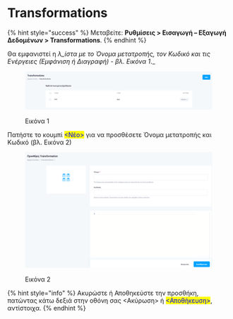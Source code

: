 # Transformations

{% hint style="success" %}
Μεταβείτε: **Ρυθμίσεις > Εισαγωγή – Εξαγωγή Δεδομένων > Transformations**.
{% endhint %}

Θα εμφανιστεί η _λ_ίστα με το _Όνομα_ μετατροπής, τον _Κωδικό_ και _τις Ενέργειες_ (Εμφάνιση ή Διαγραφή) - βλ. Εικόνα 1_._

<figure><img src="../../../.gitbook/assets/ScreenHunter 892.png" alt=""><figcaption><p>Εικόνα 1</p></figcaption></figure>

Πατήστε το κουμπί <mark style="color:blue;"><Νέο></mark> για να προσθέσετε Όνομα μετατροπής και Κωδικό (βλ. Εικόνα 2)&#x20;

<figure><img src="../../../.gitbook/assets/ScreenHunter 893.png" alt=""><figcaption><p>Εικόνα 2</p></figcaption></figure>

{% hint style="info" %}
Ακυρώστε ή Αποθηκεύστε την προσθήκη, πατώντας κάτω δεξιά στην οθόνη σας <Ακύρωση> ή <mark style="color:blue;"><Αποθήκευση></mark>, αντίστοιχα.
{% endhint %}
